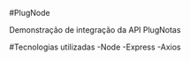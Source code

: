 #PlugNode

Demonstração de integração da API PlugNotas

#Tecnologias utilizadas
-Node
-Express
-Axios